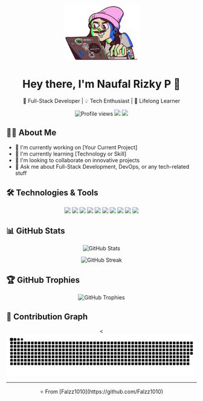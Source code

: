 <div align="center">
  <img height="150" src="https://github.com/Falzz1010/Falzz1010/blob/main/img/code.gif"/>
 
  <h1>Hey there, I'm Naufal Rizky P 👋</h1>
  <p>🚀 Full-Stack Developer | 💡 Tech Enthusiast | 🌱 Lifelong Learner</p>
</div>

<p align="center">
  <img src="https://komarev.com/ghpvc/?username=Falzz1010&color=blueviolet" alt="Profile views" />
  <a href="https://www.linkedin.com/in/your-linkedin"><img src="https://img.shields.io/badge/-LinkedIn-0077B5?style=flat&logo=Linkedin&logoColor=white"/></a>
  <a href="https://twitter.com/your-twitter"><img src="https://img.shields.io/badge/-Twitter-1DA1F2?style=flat&logo=Twitter&logoColor=white"/></a>
</p>

## 👨‍💻 About Me

- 🔭 I'm currently working on [Your Current Project]
- 🌱 I'm currently learning [Technology or Skill]
- 👯 I'm looking to collaborate on innovative projects
- 💬 Ask me about Full-Stack Development, DevOps, or any tech-related stuff

## 🛠️ Technologies & Tools

<p align="center">
  <img src="https://img.shields.io/badge/-JavaScript-F7DF1E?style=flat&logo=javascript&logoColor=black" />
  <img src="https://img.shields.io/badge/-Kotlin-0095D5?style=flat&logo=kotlin&logoColor=white" />
  <img src="https://img.shields.io/badge/-Java-007396?style=flat&logo=java&logoColor=white" />
  <img src="https://img.shields.io/badge/-Python-3776AB?style=flat&logo=python&logoColor=white" />
  <img src="https://img.shields.io/badge/-Node.js-339933?style=flat&logo=node.js&logoColor=white" />
  <img src="https://img.shields.io/badge/-Docker-2496ED?style=flat&logo=docker&logoColor=white" />
  <img src="https://img.shields.io/badge/-PostgreSQL-336791?style=flat&logo=postgresql&logoColor=white" />
  <img src="https://img.shields.io/badge/-Linux-FCC624?style=flat&logo=linux&logoColor=black" />
  <img src="https://img.shields.io/badge/-VS%20Code-007ACC?style=flat&logo=visual-studio-code&logoColor=white" />
  <img src="https://img.shields.io/badge/-Android%20Studio-3DDC84?style=flat&logo=android-studio&logoColor=white" />
</p>

## 📊 GitHub Stats

<p align="center">
  <img src="https://github-readme-stats.vercel.app/api?username=Falzz1010&show_icons=true&theme=radical" alt="GitHub Stats" />
</p>

<p align="center">
  <img src="https://github-readme-streak-stats.herokuapp.com/?user=Falzz1010&theme=radical" alt="GitHub Streak" />
</p>

## 🏆 GitHub Trophies

<p align="center">
  <img src="https://github-profile-trophy.vercel.app/?username=Falzz1010&theme=darkhub&column=7" alt="GitHub Trophies" />
</p>

## 🐍 Contribution Graph

<p align="center">
  <<img src="https://raw.githubusercontent.com/nickopaijo/nickopaijo/output/snake.svg" alt="Snake animation" />
</p>

---

<p align="center">⭐️ From [Falzz1010](https://github.com/Falzz1010)</p>
